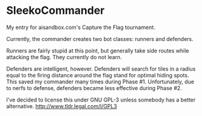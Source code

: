 SleekoCommander
===============

My entry for aisandbox.com's Capture the Flag tournament.

Currently, the commander creates two bot classes:  runners and defenders.

Runners are fairly stupid at this point, but generally take side routes while attacking the flag.  They currently do not learn.

Defenders are intelligent, however.  Defenders will search for tiles in a radius equal to the firing distance around the flag stand for optimal hiding spots.  This saved my commander many times during Phase #1.  Unfortunately, due to nerfs to defense, defenders became less effective during Phase #2.

I've decided to license this under GNU GPL-3 unless somebody has a better alternative.  http://www.tldr.legal.com/l/GPL3
